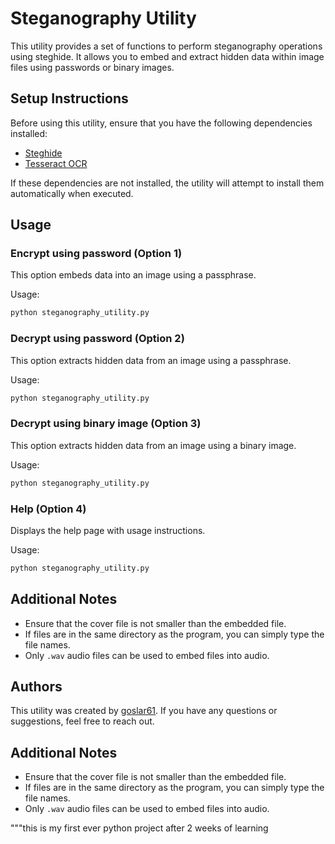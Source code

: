 # Steganography Utility

This utility provides a set of functions to perform steganography operations using steghide. It allows you to embed and extract hidden data within image files using passwords or binary images.

## Setup Instructions

Before using this utility, ensure that you have the following dependencies installed:

- [Steghide](https://github.com/StefanoDeVuono/steghide)
- [Tesseract OCR](https://github.com/tesseract-ocr/tesseract)

If these dependencies are not installed, the utility will attempt to install them automatically when executed.

## Usage

### Encrypt using password (Option 1)

This option embeds data into an image using a passphrase.

Usage:
```python
python steganography_utility.py
```

### Decrypt using password (Option 2)

This option extracts hidden data from an image using a passphrase.

Usage:
```python
python steganography_utility.py
```

### Decrypt using binary image (Option 3)

This option extracts hidden data from an image using a binary image.

Usage:
```python
python steganography_utility.py
```

### Help (Option 4)

Displays the help page with usage instructions.

Usage:
```python
python steganography_utility.py
```

## Additional Notes

- Ensure that the cover file is not smaller than the embedded file.
- If files are in the same directory as the program, you can simply type the file names.
- Only `.wav` audio files can be used to embed files into audio.

## Authors

This utility was created by [goslar61](https://github.com/goslar61). If you have any questions or suggestions, feel free to reach out.
## Additional Notes

- Ensure that the cover file is not smaller than the embedded file.
- If files are in the same directory as the program, you can simply type the file names.
- Only `.wav` audio files can be used to embed files into audio.

"""this is my first ever python project after 2 weeks of learning

